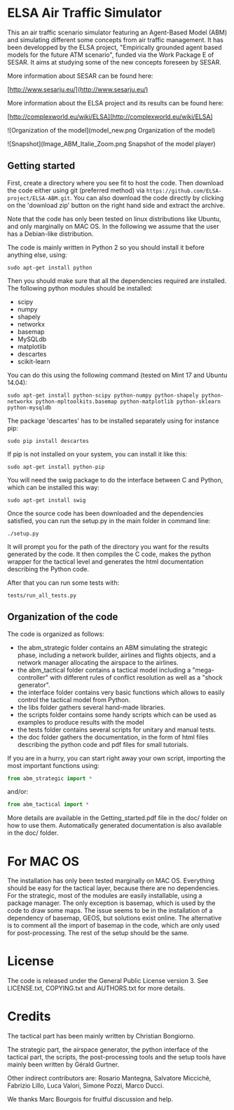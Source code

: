 # ELSA Air Traffic Simulator 

This an air traffic scenario simulator featuring an Agent-Based Model (ABM) and simulating different some concepts from air traffic management. It has been developped by the ELSA project, "Empirically grounded agent based models for the future ATM scenario", funded via the Work Package E of SESAR. It aims at studying some of the new concepts foreseen by SESAR. 

More information about SESAR can be found here:

[http://www.sesarju.eu/](http://www.sesarju.eu/)

More information about the ELSA project and its results can be found here:

[http://complexworld.eu/wiki/ELSA](http://complexworld.eu/wiki/ELSA)

![Organization of the model](model_new.png Organization of the model)

![Snapshot](Image_ABM_Italie_Zoom.png Snapshot of the model player)

## Getting started

First, create a directory where you see fit to host the code. Then download the code
either using git (preferred method) via `https://github.com/ELSA-project/ELSA-ABM.git`. You can also download the code directly by clicking on the 'download zip' button on the right hand side and extract the archive.

Note that the code has only been tested on linux distributions like Ubuntu, and only marginally on MAC OS. In the following we assume that the user has a Debian-like distribution.

The code is mainly written in Python 2 so you should install it before anything else, using:

```
sudo apt-get install python
```

Then you should make sure that all the dependencies required are installed. The following python modules should be installed:

* scipy
* numpy
* shapely
* networkx
* basemap
* MySQLdb
* matplotlib
* descartes
* scikit-learn

You can do this using the following command (tested on Mint 17 and Ubuntu 14.04):

```
sudo apt-get install python-scipy python-numpy python-shapely python-networkx python-mpltoolkits.basemap python-matplotlib python-sklearn python-mysqldb
```

The package 'descartes' has to be installed separately using for instance pip:
```
sudo pip install descartes
```

If pip is not installed on your system, you can install it like this:
```
sudo apt-get install python-pip 
```

You will need the swig package to do the interface between C and Python, which can be installed this way:
```
sudo apt-get install swig
```

Once the source code has been downloaded and the dependencies satisfied, you can run the setup.py in the main folder in command line:

```
./setup.py
```

It will prompt you for the path of the directory you want for the results generated by the code. It then compiles the C code, makes the python wrapper for the tactical level and generates the html documentation describing the Python code.

After that you can run some tests with:

```
tests/run_all_tests.py
```

## Organization of the code

The code is organized as follows:
* the abm_strategic folder contains an ABM simulating the strategic phase, including a network builder, airlines and flights objects, and a network manager allocating the airspace to the airlines. 
* the abm_tactical folder contains a tactical model including a "mega-controller" with different rules of conflict resolution as well as a "shock generator".
* the interface folder contains very basic functions which allows to easily control the tactical model from Python.
* the libs folder gathers several hand-made libraries.
* the scripts folder contains some handy scripts which can be used as examples to produce results with the model
* the tests folder contains several scripts for unitary and manual tests. 
* the doc folder gathers the documentation, in the form of html files describing the python code and pdf files for small tutorials.

If you are in a hurry, you can start right away your own script, importing the most important functions using:

```python
from abm_strategic import *
```

and/or:

```python
from abm_tactical import *
```

More details are available in the Getting_started.pdf file in the doc/ folder on how to use them. Automatically generated documentation is also available in the doc/ folder.

# For MAC OS

The installation has only been tested marginally on MAC OS. Everything should be easy for the tactical layer, because there are no dependencies. For the strategic, most of the modules are easily installable, using a package manager. The only exception is basemap, which is used by the code to draw some maps. The issue seems to be in the installation of a dependency of basemap, GEOS, but solutions exist online. The alternative is to comment all the import of basemap in the code, which are only used for post-processing. The rest of the setup should be the same.

# License

The code is released under the General Public License version 3. See LICENSE.txt, COPYING.txt and AUTHORS.txt for more details.

# Credits 

The tactical part has been mainly written by Christian Bongiorno.

The strategic part, the airspace generator, the python interface of the tactical part, the scripts, the post-processing tools and the setup tools have mainly been written by Gérald Gurtner.

Other indirect contributors are:
Rosario Mantegna, Salvatore Miccichè, Fabrizio Lillo, Luca Valori, Simone Pozzi, Marco Ducci.

We thanks Marc Bourgois for fruitful discussion and help.